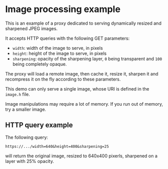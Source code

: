 Image processing example
========================

This is an example of a proxy dedicated to serving dynamically resized and sharpened JPEG images.

It accepts HTTP queries with the following GET parameters:

- `width`: width of the image to serve, in pixels
- `height`: height of the image to serve, in pixels
- `sharpening`: opacity of the sharpening layer, `0` being transparent and `100` being completely opaque.

The proxy will load a remote image, then cache it, resize it, sharpen it and recompress it on the fly according to these parameters.

This demo can only serve a single image, whose URI is defined in the `image.h` file.

Image manipulations may require a lot of memory. If you run out of memory, try a smaller image.

## HTTP query example

The following query:

`https://.../width=640&height=400&sharpening=25`

will return the original image, resized to 640x400 pixerls, sharpened on a layer with 25% opacity.